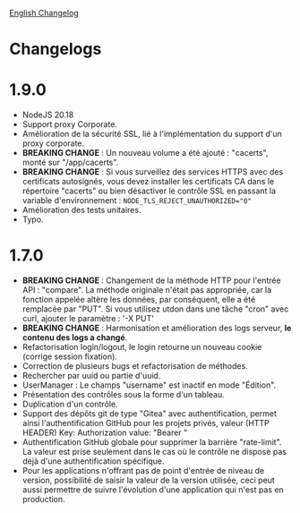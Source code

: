 [English Changelog](./Change.log.md)

# Changelogs

# 1.9.0

- NodeJS 20.18
- Support proxy Corporate.
- Amélioration de la sécurité SSL, lié à l'implémentation du support d'un proxy corporate.
- **BREAKING CHANGE** : Un nouveau volume a été ajouté : "cacerts", monté sur "/app/cacerts".
- **BREAKING CHANGE** : Si vous surveillez des services HTTPS avec des certificats autosignés, vous devez installer les certificats CA dans le répertoire "cacerts" ou bien désactiver le contrôle SSL en passant la variable d'environnement : `NODE_TLS_REJECT_UNAUTHORIZED="0"`
- Amélioration des tests unitaires.
- Typo.

# 1.7.0

- **BREAKING CHANGE** : Changement de la méthode HTTP pour l'entrée API : "compare". La méthode originale n'était pas appropriée, car la fonction appelée altère les données, par conséquent, elle a été remplacée par "PUT". Si vous utilisez utdon dans une tâche "cron" avec curl, ajouter le paramètre : '-X PUT'
- **BREAKING CHANGE** : Harmonisation et amélioration des logs serveur, **le contenu des logs a changé**.
- Refactorisation login/logout, le login retourne un nouveau cookie (corrige session fixation).
- Correction de plusieurs bugs et refactorisation de méthodes.
- Rechercher par uuid ou partie d'uuid.
- UserManager : Le champs "username" est inactif en mode "Édition".
- Présentation des contrôles sous la forme d'un tableau.
- Duplication d'un contrôle.
- Support des dépôts git de type "Gitea" avec authentification, permet ainsi l'authentification GitHub pour les projets privés, valeur (HTTP HEADER) Key: Authorization value: "Bearer <You token>"
- Authentification GitHub globale pour supprimer la barrière "rate-limit". La valeur est prise seulement dans le cas où le contrôle ne dispose pas déjà d'une authentification spécifique.
- Pour les applications n'offrant pas de point d'entrée de niveau de version, possibilité de saisir la valeur de la version utilisée, ceci peut aussi permettre de suivre l'évolution d'une application qui n'est pas en production.
